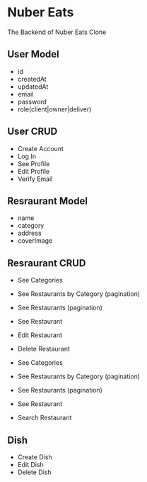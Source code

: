 # Nuber Eats

The Backend of Nuber Eats Clone

## User Model

- id
- createdAt
- updatedAt
- email
- password
- role(client|owner|deliver)

## User CRUD

- Create Account
- Log In
- See Profile
- Edit Profile
- Verify Email

## Resraurant Model

- name
- category
- address
- coverImage

## Resraurant CRUD

- See Categories
- See Restaurants by Category (pagination)
- See Restaurants (pagination)
- See Restaurant

- Edit Restaurant
- Delete Restaurant

- See Categories
- See Restaurants by Category (pagination)
- See Restaurants (pagination)
- See Restaurant
- Search Restaurant

## Dish

- Create Dish
- Edit Dish
- Delete Dish

